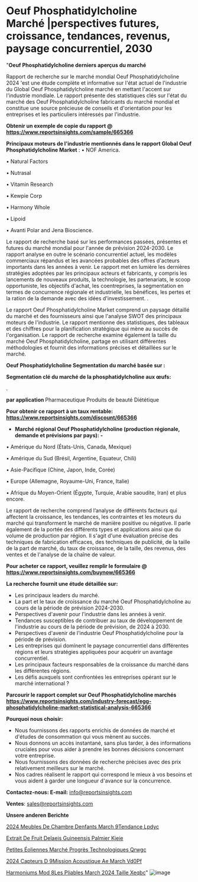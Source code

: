 # Oeuf Phosphatidylcholine Marché |perspectives futures, croissance, tendances, revenus, paysage concurrentiel, 2030

"<strong>Oeuf Phosphatidylcholine derniers aperçus du marché</strong>

Rapport de recherche sur le marché mondial Oeuf Phosphatidylcholine 2024 'est une étude complète et informative sur l'état actuel de l'industrie du Global Oeuf Phosphatidylcholine marché en mettant l'accent sur l'industrie mondiale. Le rapport présente des statistiques clés sur l'état du marché des Oeuf Phosphatidylcholine fabricants du marché mondial et constitue une source précieuse de conseils et d'orientation pour les entreprises et les particuliers intéressés par l'industrie.

<strong>Obtenir un exemple de copie du rapport @ <a href=https://www.reportsinsights.com/sample/665366>https://www.reportsinsights.com/sample/665366</a></strong>

<strong>Principaux moteurs de l'industrie mentionnés dans le rapport Global Oeuf Phosphatidylcholine Market</strong> :
• NOF America.

• Natural Factors

• Nutrasal

• Vitamin Research

• Kewpie Corp

• Harmony Whole

• Lipoid

• Avanti Polar and Jena Bioscience.

Le rapport de recherche basé sur les performances passées, présentes et futures du marché mondial pour l'année de prévision 2024-2030. Le rapport analyse en outre le scénario concurrentiel actuel, les modèles commerciaux répandus et les avancées probables des offres d'acteurs importants dans les années à venir. Le rapport met en lumière les dernières stratégies adoptées par les principaux acteurs et fabricants, y compris les lancements de nouveaux produits, la technologie, les partenariats, le scoop opportuniste, les objectifs d'achat, les coentreprises, la segmentation en termes de concurrence régionale et industrielle, les bénéfices, les pertes et la ration de la demande avec des idées d'investissement. .

Le rapport Oeuf Phosphatidylcholine Market comprend un paysage détaillé du marché et des fournisseurs ainsi que l'analyse SWOT des principaux moteurs de l'industrie. Le rapport mentionne des statistiques, des tableaux et des chiffres pour la planification stratégique qui mène au succès de l'organisation. Le rapport de recherche examine également la taille du marché Oeuf Phosphatidylcholine, partage en utilisant différentes méthodologies et fournit des informations précises et détaillées sur le marché.

<strong>Oeuf Phosphatidylcholine Segmentation du marché basée sur :</strong>

<strong> Segmentation clé du marché de la phosphatidylcholine aux œufs: </strong>

.

<strong> par application </strong>
Pharmaceutique
Produits de beauté
Diététique

<strong>Pour obtenir ce rapport à un taux rentable: <a href=https://www.reportsinsights.com/discount/665366>https://www.reportsinsights.com/discount/665366</a></strong>
<ul>
  <li><strong>Marché régional Oeuf Phosphatidylcholine (production régionale, demande et prévisions par pays): -</strong></li>
</ul>
• Amérique du Nord (États-Unis, Canada, Mexique)

• Amérique du Sud (Brésil, Argentine, Equateur, Chili)

• Asie-Pacifique (Chine, Japon, Inde, Corée)

• Europe (Allemagne, Royaume-Uni, France, Italie)

• Afrique du Moyen-Orient (Égypte, Turquie, Arabie saoudite, Iran) et plus encore.

Le rapport de recherche comprend l’analyse de différents facteurs qui affectent la croissance, les tendances, les contraintes et les moteurs du marché qui transforment le marché de manière positive ou négative. Il parle également de la portée des différents types et applications ainsi que du volume de production par région. Il s'agit d'une évaluation précise des techniques de fabrication efficaces, des techniques de publicité, de la taille de la part de marché, du taux de croissance, de la taille, des revenus, des ventes et de l'analyse de la chaîne de valeur.

<strong>Pour acheter ce rapport, veuillez remplir le formulaire @   <a href=https://www.reportsinsights.com/buynow/665366>https://www.reportsinsights.com/buynow/665366</a></strong>

<strong>La recherche fournit une étude détaillée sur:</strong>
<ul>
  <li>Les principaux leaders du marché.</li>
  <li>La part et le taux de croissance du marché Oeuf Phosphatidylcholine au cours de la période de prévision 2024-2030.</li>
  <li>Perspectives d'avenir pour l'industrie dans les années à venir.</li>
  <li>Tendances susceptibles de contribuer au taux de développement de l'industrie au cours de la période de prévision, de 2024 à 2030.</li>
  <li>Perspectives d'avenir de l'industrie Oeuf Phosphatidylcholine pour la période de prévision.</li>
  <li>Les entreprises qui dominent le paysage concurrentiel dans différentes régions et leurs stratégies appliquées pour acquérir un avantage concurrentiel.</li>
  <li>Les principaux facteurs responsables de la croissance du marché dans les différentes régions.</li>
  <li>Les défis auxquels sont confrontées les entreprises opérant sur le marché international ?</li>
</ul>

<strong>Parcourir le rapport complet sur Oeuf Phosphatidylcholine marchés <a href=https://www.reportsinsights.com/industry-forecast/egg-phosphatidylcholine-market-statistical-analysis-665366>https://www.reportsinsights.com/industry-forecast/egg-phosphatidylcholine-market-statistical-analysis-665366</a></strong>

<strong>Pourquoi nous choisir:</strong>
<ul>
  <li>Nous fournissons des rapports enrichis de données de marché et d'études de consommation qui vous mènent au succès.</li>
  <li>Nous donnons un accès instantané, sans plus tarder, à des informations cruciales pour vous aider à prendre les bonnes décisions concernant votre entreprise.</li>
  <li>Nous fournissons des données de recherche précises avec des prix relativement meilleurs sur le marché.</li>
  <li>Nos cadres réalisent le rapport qui correspond le mieux à vos besoins et vous aident à garder une longueur d'avance sur la concurrence.</li>
</ul>
<strong>Contactez-nous:
</strong><strong>E-mail:</strong> <a href=mailto:info@reportsinsights.com>info@reportsinsights.com</a>

<strong>Ventes</strong>: <a href=mailto:sales@reportsinsights.com>sales@reportsinsights.com</a>

<strong>Unsere anderen Berichte</strong>

<a href=https://www.linkedin.com/pulse/2024-meubles-de-chambre-denfants-march%C3%A9tendance-lpdyc/>2024 Meubles De Chambre Denfants March 9Tendance Lpdyc</a>

<a href=https://www.linkedin.com/pulse/extrait-de-fruit-delaeis-guineensis-palmier-kjeie/>Extrait De Fruit Delaeis Guineensis Palmier Kjeie</a>

<a href=https://www.linkedin.com/pulse/petites-éoliennes-marché-progrès-technologiques-qrwgc/>Petites Éoliennes Marché Progrès Technologiques Qrwgc</a>

<a href=https://www.linkedin.com/pulse/2024-capteurs-d%C3%A9mission-acoustique-ae-march%C3%A9-vd0pf/>2024 Capteurs D 9Mission Acoustique Ae March Vd0Pf</a>

<a href=https://www.linkedin.com/pulse/harmoniums-mod%C3%A8les-pliables-march%C3%A9-2024-taille-xeqbc/>Harmoniums Mod 8Les Pliables March 2024 Taille Xeqbc</a>"
![image](https://github.com/daminid12/RImarketdynamics/assets/158430485/5fda29fb-8145-45ff-9ac2-1bb5e2851379)
